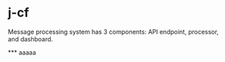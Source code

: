 # j-cf

Message processing system has 3 components: API endpoint, processor, and dashboard.

*** aaaaa
